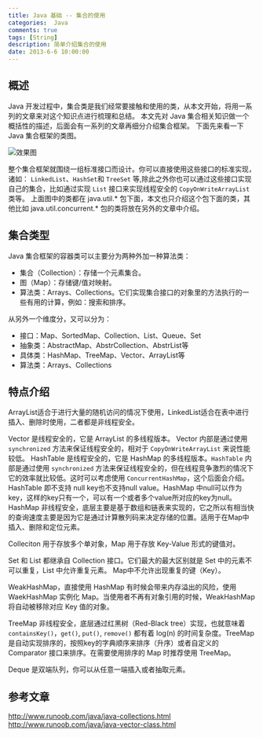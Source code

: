 ```yaml
---
title: Java 基础 -- 集合的使用
categories:  Java
comments: true
tags: [String]
description: 简单介绍集合的使用
date: 2013-6-6 10:00:00
---
```


## 概述

Java 开发过程中，集合类是我们经常要接触和使用的类，从本文开始，将用一系列的文章来对这个知识点进行梳理和总结。
本文先对 Java 集合相关知识做一个概括性的描述，后面会有一系列的文章再细分介绍集合框架。
下面先来看一下 Java 集合框架的类图。

![效果图](http://www.plantuml.com/plantuml/svg/XLCnRzHW3DtpAwBkxIzWAA83e8A4heBPpHc8BfTSly-fT89EI1KZ0mYXIaXiJ30WCVRVt07_WZh-Wcrz3JUqb_VivpnRBuUH852_R8gJcXeiznx2EPH_hYutxzvklrnkF__SN5tl5KKBIumhgB3yzUtZziU7ybLHDH1ZUJS4MCS4xdLDWnNLNHkB2olQVd__-_hDvjFNfEFMvGe2d3Re2Ug2bpw2rOseRWd3yuGDcdM1SEwvnt1Ul-39JCDff00LbSbkWhUKZkh1EOHrSdGVualk4_GCOU6PuxfTuDnpZCXizM2EBTMq7hiIVH8G1yZRtNbzSE2CwJCNz_UJaxpWJCcl5BmtVOlQqsrBKMY9kuNJwygJLkoDSrlZUhPB34WbbsI7SXdGN6aK76t8upgI3GXQzAJ77Wq-mZE7PKsdqLMPdeYJEfdgO5jJjVyC5iEJkhEUhmRDCDr4a2TgqXHfB9HxYXLr8O4PGRMmdpPFTc9vLQ4RZu6Bb95y_PoKdPJs7u3oHKv9-lnH-L_fPWXlWShok-r-3MznyoVliEImYVHAadQE6XIYqt5Qc66oQfBuxocDye4qTlGxlhKm9i7AnSDOOQawy5d9hpa69w-OvEGdrpQJ9nabj4JmeZZ4Tjulcxy0)

整个集合框架就围绕一组标准接口而设计。你可以直接使用这些接口的标准实现，诸如： `LinkedList`、`HashSet`和 `TreeSet` 等,除此之外你也可以通过这些接口实现自己的集合，比如通过实现 `List` 接口来实现线程安全的 `CopyOnWriteArrayList` 类等。
上面图中的类都在 java.util.* 包下面，本文也只介绍这个包下面的类，其他比如 java.util.concurrent.* 包的类将放在另外的文章中介绍。

## 集合类型

Java 集合框架的容器类可以主要分为两种外加一种算法类：

 - 集合（Collection）：存储一个元素集合。
 - 图（Map）：存储键/值对映射。
 - 算法类：Arrays、Collections。它们实现集合接口的对象里的方法执行的一些有用的计算，例如：搜索和排序。

从另外一个维度分，又可以分为：

 - 接口：Map、SortedMap、Collection、List、Queue、Set
 - 抽象类：AbstractMap、AbstrCollection、AbstrList等
 - 具体类：HashMap、TreeMap、Vector、ArrayList等
 - 算法类：Arrays、Collections


## 特点介绍

ArrayList适合于进行大量的随机访问的情况下使用，LinkedList适合在表中进行插入、删除时使用，二者都是非线程安全。

Vector 是线程安全的，它是 ArrayList 的多线程版本。
Vector 内部是通过使用 `synchronized` 方法来保证线程安全的，相对于 `CopyOnWriteArrayList` 来说性能较低。
HashTable 是线程安全的，它是 HashMap 的多线程版本。`HashTable` 内部是通过使用 `synchronized` 方法来保证线程安全的，但在线程竞争激烈的情况下它的效率就比较低。这时可以考虑使用 `ConcurrentHashMap`，这个后面会介绍。
HashTable 即不支持 null key也不支持null value。HashMap 中null可以作为key，这样的key只有一个，可以有一个或者多个value所对应的key为null。
HashMap 非线程安全，底层主要是基于数组和链表来实现的，它之所以有相当快的查询速度主要是因为它是通过计算散列码来决定存储的位置。适用于在Map中插入、删除和定位元素。

Colleciton 用于存放多个单对象，Map 用于存放 Key-Value 形式的键值对。

Set 和 List 都继承自 Collection 接口。它们最大的最大区别就是 Set 中的元素不可以重复，List 中允许重复元素。
Map中不允许出现重复的键（Key）。

WeakHashMap，直接使用 HashMap 有时候会带来内存溢出的风险，使用 WaekHashMap 实例化 Map。当使用者不再有对象引用的时候，WeakHashMap 将自动被移除对应 Key 值的对象。

TreeMap 非线程安全，底层通过红黑树（Red-Black tree）实现，也就意味着 `containsKey()`，`get()`, `put()`, `remove()` 都有着 log(n) 的时间复杂度。TreeMap 是自动实现排序的，按照key的字典顺序来排序（升序）或者自定义的 Comparator 接口来排序。在需要使用排序的 Map 时推荐使用 TreeMap。

Deque 是双端队列，你可以从任意一端插入或者抽取元素。

## 参考文章

http://www.runoob.com/java/java-collections.html
http://www.runoob.com/java/java-vector-class.html


<!-- plantuml 代码 -->

<!--  

@startuml
Title "Java 集合框架图"

namespace 算法 {
class Arrays
class Collections
}

namespace 比较器 {
class Comparable
class Comparator
}

namespace Map {
interface Map
interface SortedMap
interface NavigableMap
abstract class AbstractMap
abstract class Dictionary
class HashMap
class WeakHashMap
class LinkedHashMap
class Hashtable
class IdentityHashMap

class TreeMap

Map <|.. AbstractMap
AbstractMap <|-- HashMap
AbstractMap <|-- WeakHashMap
HashMap <|-- LinkedHashMap
Map <|.. Hashtable
Dictionary  <|-- Hashtable
Map  <|-- SortedMap
SortedMap  <|-- NavigableMap
AbstractMap <|-- TreeMap
NavigableMap <|.. TreeMap
AbstractMap <|-- IdentityHashMap
}

namespace Collection {
interface Collection
interface List
interface Set
interface Queue
interface Deque
interface SortedSet
interface NavigableSet
abstract class AbstractCollection
abstract class AbstractList
abstract class AbstractSet
abstract class AbstractQueue
abstract class AbstractSequentialList

class HashSet
class TreeSet
class LinkedHashSet
class Vector
class Stack
class ArrayList
class LinkedList


Collection <|-- List
Collection <|--  Set
Collection <|--  Queue
Collection <|.. AbstractCollection
AbstractCollection  <|-- AbstractList
List  <|.. AbstractList
AbstractList <|-- AbstractSequentialList
AbstractCollection  <|-- AbstractSet
Set <|.. AbstractSet
Queue <|-- Deque
AbstractCollection  <|-- AbstractQueue
Queue <|.. AbstractQueue
Set <|--  SortedSet
SortedSet  <|--  NavigableSet
AbstractSet <|-- HashSet
AbstractSet <|-- TreeSet
NavigableSet <|.. TreeSet
HashSet <|--  LinkedHashSet
AbstractList <|--  Vector
AbstractList <|--  ArrayList
AbstractSequentialList <|-- LinkedList
Vector <|-- Stack
}
@enduml

-->
